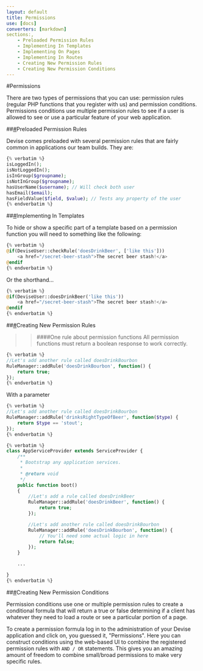 ```yaml
---
layout: default
title: Permissions
use: [docs]
converters: [markdown]
sections:,
    - Preloaded Permission Rules
    - Implementing In Templates
    - Implementing On Pages
    - Implementing In Routes
    - Creating New Permission Rules
    - Creating New Permission Conditions
---
```


#Permissions

There are two types of permissions that you can use: permission rules (regular PHP functions that you register with us) and permission conditions. Permissions conditions use multiple permission rules to see if a user is allowed to see or use a particular feature of your web application.

##<a name="preloaded-permission-rules" class="ia"></a>[#](#preloaded-permission-rules)Preloaded Permission Rules

Devise comes preloaded with several permission rules that are fairly common in applications our team builds. They are:

```php
{% verbatim %}
isLoggedIn();
isNotLoggedIn();
isInGroup($groupname);
isNotInGroup($groupname);
hasUserName($username); // Will check both user
hasEmail($email);
hasFieldValue($field, $value); // Tests any property of the user
{% endverbatim %}
```

##<a name="implementing-in-templates" class="ia"></a>[#](#implementing-in-templates)Implementing In Templates

To hide or show a specific part of a template based on a permission function you will need to something like the following:

```php
{% verbatim %}
@if(DeviseUser::checkRule('doesDrinkBeer', ['like this']))
    <a href="/secret-beer-stash">The secret beer stash!</a>
@endif
{% endverbatim %}

```

Or the shorthand...

```php
{% verbatim %}
@if(DeviseUser::doesDrinkBeer('like this'))
    <a href="/secret-beer-stash">The secret beer stash!</a>
@endif
{% endverbatim %}
```

##<a name="creating-new-permission-rules" class="ia"></a>[#](#creating-new-permission-rules)Creating New Permission Rules

>>####One rule about permission functions
>>All permission functions must return a boolean response to work correctly.

```php
{% verbatim %}
//Let's add another rule called doesDrinkBourbon
RuleManager::addRule('doesDrinkBourbon', function() {
    return true;
});
{% endverbatim %}
```

With a parameter

```php
{% verbatim %}
//Let's add another rule called doesDrinkBourbon
RuleManager::addRule('drinksRightTypeOfBeer', function($type) {
    return $type == 'stout';
});
{% endverbatim %}
```

```php
{% verbatim %}
class AppServiceProvider extends ServiceProvider {
    /**
     * Bootstrap any application services.
     *
     * @return void
     */
    public function boot()
    {
        //Let's add a rule called doesDrinkBeer
        RuleManager::addRule('doesDrinkBeer', function() {
            return true;
        });

        //Let's add another rule called doesDrinkBourbon
        RuleManager::addRule('doesDrinkBourbon', function() {
            // You'll need some actual logic in here
            return false;
        });
    }

    ...

}
{% endverbatim %}
```

##<a name="creating-new-permission-conditions" class="ia"></a>[#](#creating-new-permission-conditions)Creating New Permission Conditions

Permission conditions use one or multiple permission rules to create a conditional formula that will return a true or false determining if a client has whatever they need to load a route or see a particular portion of a page.

To create a permission formula log in to the administration of your Devise application and click on, you guessed it, "Permissions". Here you can construct conditions using the web-based UI to combine the registered permission rules with ```AND / OR``` statements. This gives you an amazing amount of freedom to combine small/broad permissions to make very specific rules.